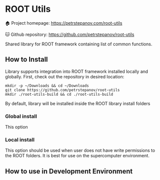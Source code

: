 ROOT Utils
==========

🏠️ Project homepage: https://petrstepanov.com/root-utils

🐱 Github repository: https://github.com/petrstepanov/root-utils

Shared library for ROOT framework containing list of common functions.

How to Install
--------------

Library supports integration into ROOT framework installed locally and globally. First, check out the repository in desired location:

```
mkdir -p ~/Downloads && cd ~/Downloads
git clone https://github.com/petrstepanov/root-utils
mkdir ./root-utils-build && cd ./root-utils-build
```

By default, library will be installed inside the ROOT library install folders

### Global install

This option

### Local install

This option should be used when user does not have write permissions to the ROOT folders. It is best for use on the supercomputer environment.

How to use in Development Environment
-------------------------------------